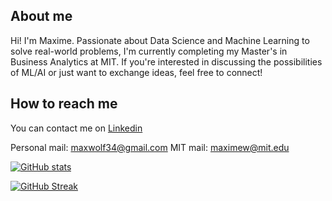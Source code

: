 ## About me

Hi! I'm Maxime. Passionate about Data Science and Machine Learning to solve real-world problems, I'm currently completing my Master's in Business Analytics at MIT. If you're interested in discussing the possibilities of ML/AI or just want to exchange ideas, feel free to connect! 

## How to reach me

You can contact me on [Linkedin](https://www.linkedin.com/in/maxime-wolf/)

Personal mail: maxwolf34@gmail.com
MIT mail: maximew@mit.edu


<!---
<img align="left" src="https://github-readme-stats.vercel.app/api?username=maxime7770&show_icons=true&theme=dark&locale=en&hide_border=true&count_private=true" alt="maxime7770" />
-->

[![GitHub stats](https://github-readme-stats.vercel.app/api?username=maxime7770&title_color=01cdfe&text_color=f0f0f0&show_icons=true&&bg_color=30,242424,242424,242424,395685,708090&card_width=465&count_private=true&icon_color=0364ff)](https://github.com/anuraghazra/github-readme-stats)

<!--- [![Top Languages](https://github-readme-stats.vercel.app/api/top-langs/?username=maxime7770&title_color=0364ff&text_color=34e610&&bg_color=30,242424,242424,242424,395685,0364ff&card_width=494&card_width=465)](https://github.com/anuraghazra/github-readme-stats)
-->

[![GitHub Streak](http://github-readme-streak-stats.herokuapp.com?user=maxime7770&theme=black-ice&background=242424)](https://git.io/streak-stats)
